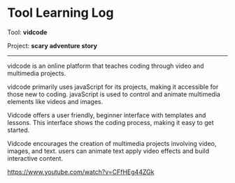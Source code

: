 # Tool Learning Log

Tool: **vidcode**

Project: **scary adventure story**

---
vidcode is an online platform that teaches coding through video and multimedia projects.

vidcode primarily uses javaScript for its projects, making it accessible for those new to coding.
javaScript is used to control and animate multimedia elements like videos and images.

Vidcode offers a user friendly, beginner interface with templates and lessons.
This interface shows the coding process, making it easy to get started.


Vidcode encourages the creation of multimedia projects involving video, images, and text.
users can animate text apply video effects and build interactive content.

https://www.youtube.com/watch?v=CFfHEg44ZGk

<!--
* Links you used today (websites, videos, etc)
* Things you tried, progress you made, etc
* Challenges, a-ha moments, etc
* Questions you still have
* What you're going to try next
-->
